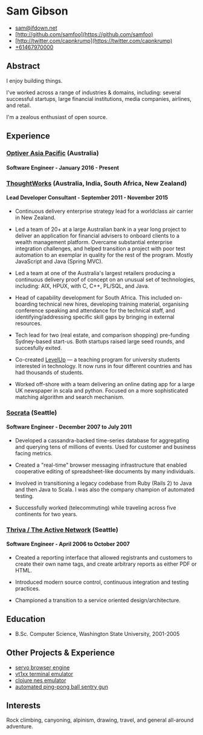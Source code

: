 # Sam Gibson

* <sam@ifdown.net>
* [http://github.com/samfoo](https://github.com/samfoo)
* [http://twitter.com/capnkrump](https://twitter.com/capnkrump)
* [+61467970000](tel:+61467970000)

## Abstract

I enjoy building things.

I've worked across a range of industries &amp; domains, including: several
successful startups, large financial institutions, media companies, airlines,
and retail.

I'm a zealous enthusiast of open source.

## Experience

### [Optiver Asia Pacific](http://optiver.com) (Australia)
#### Software Engineer - January 2016 - Present

### [ThoughtWorks](http://thoughworks.com) (Australia, India, South Africa, New Zealand)
#### Lead Developer Consultant - September 2011 - November 2015

* Continuous delivery enterprise strategy lead for a worldclass air carrier in
New Zealand.

* Led a team of 20+ at a large Australian bank in a year long project to
deliver an application for financial advisers to onboard clients to a wealth
management platform. Overcame substantial enterprise integration challenges,
and helped transition a project with poor test automation to an exemplar in
quality for the rest of the program. Mostly JavaScript and Java (Spring MVC).

* Led a team at one of the Australia's largest retailers producing
a continuous delivery proof of concept on an unusual set of technologies,
including: AIX, HPUX, with C, C++, PL/SQL, and Java.

* Head of capability development for South Africa. This included
on-boarding technical new hires, developing training material, organising
conference speaking and attendance for the technical staff, and
identifying/addressing specific skill gaps by bringing in external resources.

* Tech lead for two (real estate, and comparison shopping) pre-funding
Sydney-based start-us. Both startups raised large seed rounds, and succesfully
exited.

* Co-created [LevelUp](http://levelup.thoughtworks.com) &mdash; a teaching program
for university students interested in technology. It now runs in four different
countries and has had thousands of students.

* Worked off-shore with a team delivering an online dating app for a
large UK newspaper in scala and python. Focused on a more sophisticated
matching algorithm and search mechanism.

### [Socrata](http://socrata.com) (Seattle)
#### Software Engineer - December 2007 to July 2011

* Developed a cassandra-backed time-series database for aggregating and
querying tens of millions of events. Used for customer and business facing
metrics.

* Created a "real-time" browser messaging infrastructure that enabled
cooperative editing of spreadsheet-like documents by many individuals.

* Involved in transitioning a legacy codebase from Ruby (Rails 2) to Java and
then Java to Scala. I was also the company champion of automated testing.

* Successfully worked (telecommuting) while traveling across five continents
for two years.

### [Thriva / The Active Network](http://www.activenetwork.com) (Seattle)
#### Software Engineer - April 2006 to October 2007

* Created a reporting interface that allowed registrants and customers
to create their own name tags, and create arbitrary reports as either PDF or
HTML.

* Introduced modern source control, continuous integration and testing
practices.

* Championed a transition to a service oriented design/architecture.

## Education

* B.Sc. Computer Science, Washington State University, 2001-2005

## Other Projects &amp; Experience

* [servo browser engine](https://github.com/servo/servo)
* [vt1xx terminal emulator](http://github.com/samfoo/vt102)
* [clojure nes emulator](https://github.com/samfoo/clones)
* [automated ping-pong ball sentry gun](https://github.com/samfoo/sentry)

## Interests

Rock climbing, canyoning, alpinism, drawing, travel, and general all-around
adventure.

